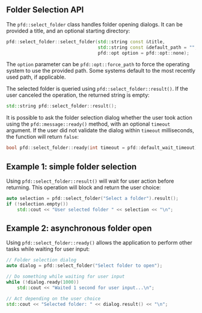 ## Folder Selection API

The `pfd::select_folder` class handles folder opening dialogs. It can be provided a title, and an
optional starting directory:

```cpp
pfd::select_folder::select_folder(std::string const &title,
                                  std::string const &default_path = "",
                                  pfd::opt option = pfd::opt::none);
```

The `option` parameter can be `pfd::opt::force_path` to force the operating system to use the
provided path. Some systems default to the most recently used path, if applicable.

The selected folder is queried using `pfd::select_folder::result()`. If the user canceled the
operation, the returned string is empty:

```cpp
std::string pfd::select_folder::result();
```

It is possible to ask the folder selection dialog whether the user took action using the
`pfd::message::ready()` method, with an optional `timeout` argument. If the user did not validate
the dialog within `timeout` milliseconds, the function will return `false`:

```cpp
bool pfd::select_folder::ready(int timeout = pfd::default_wait_timeout);
```

## Example 1: simple folder selection

Using `pfd::select_folder::result()` will wait for user action before returning. This operation
will block and return the user choice:

```cpp
auto selection = pfd::select_folder("Select a folder").result();
if (!selection.empty())
    std::cout << "User selected folder " << selection << "\n";
```

## Example 2: asynchronous folder open

Using `pfd::select_folder::ready()` allows the application to perform other tasks while waiting for user input:

```cpp
// Folder selection dialog
auto dialog = pfd::select_folder("Select folder to open");

// Do something while waiting for user input
while (!dialog.ready(1000))
    std::cout << "Waited 1 second for user input...\n";

// Act depending on the user choice
std::cout << "Selected folder: " << dialog.result() << "\n";
```
